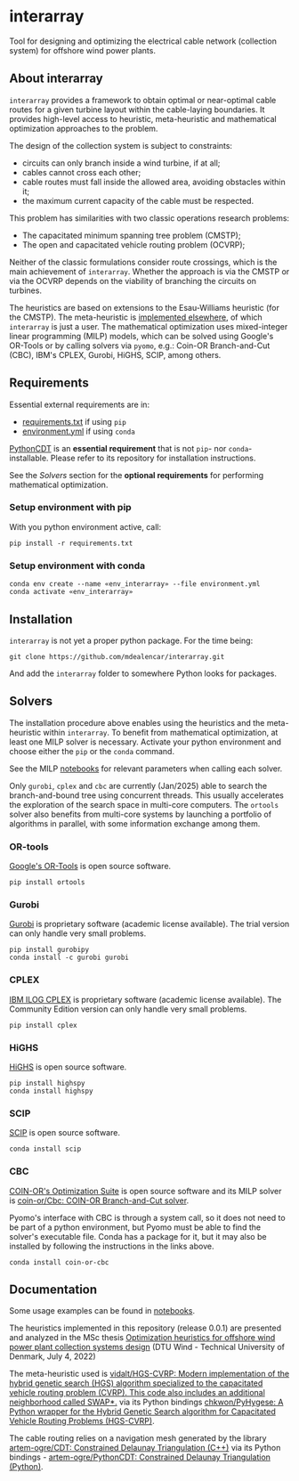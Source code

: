 interarray
==========

Tool for designing and optimizing the electrical cable network (collection system) for offshore wind power plants.

About interarray
----------------

``interarray`` provides a framework to obtain optimal or near-optimal cable routes for a given turbine layout within the cable-laying boundaries. It provides high-level access to heuristic, meta-heuristic and mathematical optimization approaches to the problem.

The design of the collection system is subject to constraints:
- circuits can only branch inside a wind turbine, if at all;
- cables cannot cross each other;
- cable routes must fall inside the allowed area, avoiding obstacles within it;
- the maximum current capacity of the cable must be respected.

This problem has similarities with two classic operations research problems:
- The capacitated minimum spanning tree problem (CMSTP);
- The open and capacitated vehicle routing problem (OCVRP);

Neither of the classic formulations consider route crossings, which is the main achievement of ``interarray``. Whether the approach is via the CMSTP or via the OCVRP depends on the viability of branching the circuits on turbines.

The heuristics are based on extensions to the Esau-Williams heuristic (for the CMSTP). The meta-heuristic is [implemented elsewhere](https://github.com/vidalt/HGS-CVRP), of which `interarray` is just a user. The mathematical optimization uses mixed-integer linear programming (MILP) models, which can be solved using Google's OR-Tools or by calling solvers via ``pyomo``, e.g.: Coin-OR Branch-and-Cut (CBC), IBM's CPLEX, Gurobi, HiGHS, SCIP, among others.


Requirements
------------

Essential external requirements are in:
- [requirements.txt](requirements.txt) if using `pip`
- [environment.yml](environment.yml) if using `conda`

[PythonCDT](https://github.com/artem-ogre/PythonCDT) is an **essential requirement** that is not `pip`- nor `conda`-installable. Please refer to its repository for installation instructions.

See the *Solvers* section for the **optional requirements** for performing mathematical optimization.

### Setup environment with pip

With you python environment active, call:

```
pip install -r requirements.txt
```

### Setup environment with conda

```
conda env create --name «env_interarray» --file environment.yml
conda activate «env_interarray»
```


Installation
------------

``interarray`` is not yet a proper python package. For the time being:

```
git clone https://github.com/mdealencar/interarray.git
```

And add the `interarray` folder to somewhere Python looks for packages.


Solvers
-------

The installation procedure above enables using the heuristics and the meta-heuristic within ``interarray``. To benefit from mathematical optimization, at least one MILP solver is necessary. Activate your python environment and choose either the `pip` or the `conda` command.

See the MILP [notebooks](notebooks) for relevant parameters when calling each solver.

Only `gurobi`, `cplex` and `cbc` are currently (Jan/2025) able to search the branch-and-bound tree using concurrent threads. This usually accelerates the exploration of the search space in multi-core computers. The `ortools` solver also benefits from multi-core systems by launching a portfolio of algorithms in parallel, with some information exchange among them.

### OR-tools

[Google's OR-Tools](https://developers.google.com/optimization) is open source software.

```
pip install ortools
```

### Gurobi

[Gurobi](https://www.gurobi.com/academia/academic-program-and-licenses/) is proprietary software (academic license available). The trial version can only handle very small problems.

```
pip install gurobipy
conda install -c gurobi gurobi
```

### CPLEX

[IBM ILOG CPLEX](https://www.ibm.com/products/ilog-cplex-optimization-studio) is proprietary software (academic license available). The Community Edition version can only handle very small problems.

```
pip install cplex
```

### HiGHS

[HiGHS](https://highs.dev/) is open source software.

```
pip install highspy
conda install highspy
```

### SCIP

[SCIP](https://www.scipopt.org/) is open source software.

```
conda install scip
```

### CBC

[COIN-OR's Optimization Suite](https://coin-or.github.io/user_introduction.html) is open source software and its MILP solver is [coin-or/Cbc: COIN-OR Branch-and-Cut solver](https://github.com/coin-or/Cbc).

Pyomo's interface with CBC is through a system call, so it does not need to be part of a python environment, but Pyomo must be able to find the solver's executable file. Conda has a package for it, but it may also be installed by following the instructions in the links above.

```
conda install coin-or-cbc
```


Documentation
-------------

Some usage examples can be found in [notebooks](notebooks).

The heuristics implemented in this repository (release 0.0.1) are presented and analyzed in the MSc thesis [Optimization heuristics for offshore wind power plant collection systems design](https://fulltext-gateway.cvt.dk/oafilestore?oid=62dddf809a5e7116caf943f3&targetid=62dddf80a41ba354e4ed35bc) (DTU Wind - Technical University of Denmark, July 4, 2022)

The meta-heuristic used is [vidalt/HGS-CVRP: Modern implementation of the hybrid genetic search (HGS) algorithm specialized to the capacitated vehicle routing problem (CVRP). This code also includes an additional neighborhood called SWAP\*.](https://github.com/vidalt/HGS-CVRP) via its Python bindings [chkwon/PyHygese: A Python wrapper for the Hybrid Genetic Search algorithm for Capacitated Vehicle Routing Problems (HGS-CVRP)](https://github.com/chkwon/PyHygese).

The cable routing relies on a navigation mesh generated by the library [artem-ogre/CDT: Constrained Delaunay Triangulation (C++)](https://github.com/artem-ogre/CDT) via its Python bindings - [artem-ogre/PythonCDT: Constrained Delaunay Triangulation (Python)](https://github.com/artem-ogre/PythonCDT).
